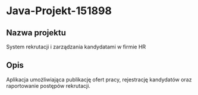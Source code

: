 # Java-Projekt-151898

## Nazwa projektu

System rekrutacji i zarządzania kandydatami w firmie HR

## Opis

Aplikacja umożliwiająca publikację ofert pracy, rejestrację kandydatów oraz raportowanie postępów rekrutacji.
